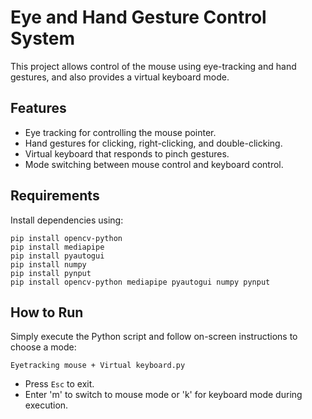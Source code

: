 # Eye and Hand Gesture Control System

This project allows control of the mouse using eye-tracking and hand gestures, and also provides a virtual keyboard mode.

## Features
- Eye tracking for controlling the mouse pointer.
- Hand gestures for clicking, right-clicking, and double-clicking.
- Virtual keyboard that responds to pinch gestures.
- Mode switching between mouse control and keyboard control.

## Requirements
Install dependencies using:

```
pip install opencv-python
pip install mediapipe
pip install pyautogui
pip install numpy
pip install pynput
pip install opencv-python mediapipe pyautogui numpy pynput

```

## How to Run
Simply execute the Python script and follow on-screen instructions to choose a mode:

```
Eyetracking mouse + Virtual keyboard.py
```

- Press `Esc` to exit.
- Enter 'm' to switch to mouse mode or 'k' for keyboard mode during execution.

